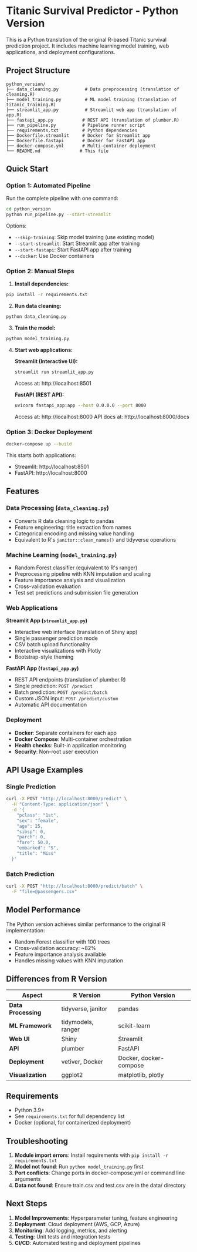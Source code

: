 # Titanic Survival Predictor - Python Version

This is a Python translation of the original R-based Titanic survival prediction project. It includes machine learning model training, web applications, and deployment configurations.

## Project Structure

```
python_version/
├── data_cleaning.py          # Data preprocessing (translation of cleaning.R)
├── model_training.py         # ML model training (translation of titanic_training.R)  
├── streamlit_app.py          # Streamlit web app (translation of app.R)
├── fastapi_app.py           # REST API (translation of plumber.R)
├── run_pipeline.py          # Pipeline runner script
├── requirements.txt         # Python dependencies
├── Dockerfile.streamlit     # Docker for Streamlit app
├── Dockerfile.fastapi       # Docker for FastAPI app
├── docker-compose.yml       # Multi-container deployment
└── README.md               # This file
```

## Quick Start

### Option 1: Automated Pipeline

Run the complete pipeline with one command:

```bash
cd python_version
python run_pipeline.py --start-streamlit
```

Options:
- `--skip-training`: Skip model training (use existing model)
- `--start-streamlit`: Start Streamlit app after training
- `--start-fastapi`: Start FastAPI app after training  
- `--docker`: Use Docker containers

### Option 2: Manual Steps

1. **Install dependencies:**
```bash
pip install -r requirements.txt
```

2. **Run data cleaning:**
```bash
python data_cleaning.py
```

3. **Train the model:**
```bash
python model_training.py
```

4. **Start web applications:**

   **Streamlit (Interactive UI):**
   ```bash
   streamlit run streamlit_app.py
   ```
   Access at: http://localhost:8501

   **FastAPI (REST API):**
   ```bash
   uvicorn fastapi_app:app --host 0.0.0.0 --port 8000
   ```
   Access at: http://localhost:8000
   API docs at: http://localhost:8000/docs

### Option 3: Docker Deployment

```bash
docker-compose up --build
```

This starts both applications:
- Streamlit: http://localhost:8501
- FastAPI: http://localhost:8000

## Features

### Data Processing (`data_cleaning.py`)
- Converts R data cleaning logic to pandas
- Feature engineering: title extraction from names
- Categorical encoding and missing value handling
- Equivalent to R's `janitor::clean_names()` and tidyverse operations

### Machine Learning (`model_training.py`)
- Random Forest classifier (equivalent to R's ranger)
- Preprocessing pipeline with KNN imputation and scaling
- Feature importance analysis and visualization
- Cross-validation evaluation
- Test set predictions and submission file generation

### Web Applications

**Streamlit App (`streamlit_app.py`)**
- Interactive web interface (translation of Shiny app)
- Single passenger prediction mode
- CSV batch upload functionality
- Interactive visualizations with Plotly
- Bootstrap-style theming

**FastAPI App (`fastapi_app.py`)**
- REST API endpoints (translation of plumber.R)
- Single prediction: `POST /predict`
- Batch prediction: `POST /predict/batch`
- Custom JSON input: `POST /predict/custom`
- Automatic API documentation

### Deployment
- **Docker**: Separate containers for each app
- **Docker Compose**: Multi-container orchestration
- **Health checks**: Built-in application monitoring
- **Security**: Non-root user execution

## API Usage Examples

### Single Prediction
```bash
curl -X POST "http://localhost:8000/predict" \
  -H "Content-Type: application/json" \
  -d '{
    "pclass": "1st",
    "sex": "female", 
    "age": 25,
    "sibsp": 0,
    "parch": 0,
    "fare": 50.0,
    "embarked": "S",
    "title": "Miss"
  }'
```

### Batch Prediction
```bash
curl -X POST "http://localhost:8000/predict/batch" \
  -F "file=@passengers.csv"
```

## Model Performance

The Python version achieves similar performance to the original R implementation:
- Random Forest classifier with 100 trees
- Cross-validation accuracy: ~82%
- Feature importance analysis available
- Handles missing values with KNN imputation

## Differences from R Version

| Aspect | R Version | Python Version |
|--------|-----------|----------------|
| **Data Processing** | tidyverse, janitor | pandas |
| **ML Framework** | tidymodels, ranger | scikit-learn |
| **Web UI** | Shiny | Streamlit |
| **API** | plumber | FastAPI |
| **Deployment** | vetiver, Docker | Docker, docker-compose |
| **Visualization** | ggplot2 | matplotlib, plotly |

## Requirements

- Python 3.9+
- See `requirements.txt` for full dependency list
- Docker (optional, for containerized deployment)

## Troubleshooting

1. **Module import errors**: Install requirements with `pip install -r requirements.txt`
2. **Model not found**: Run `python model_training.py` first
3. **Port conflicts**: Change ports in docker-compose.yml or command line arguments
4. **Data not found**: Ensure train.csv and test.csv are in the data/ directory

## Next Steps

1. **Model Improvements**: Hyperparameter tuning, feature engineering
2. **Deployment**: Cloud deployment (AWS, GCP, Azure)  
3. **Monitoring**: Add logging, metrics, and alerting
4. **Testing**: Unit tests and integration tests
5. **CI/CD**: Automated testing and deployment pipelines